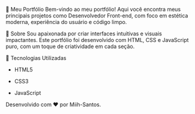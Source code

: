 🎨 Meu Portfólio 
Bem-vindo ao meu portfólio! Aqui você encontra meus principais projetos como Desenvolvedor Front-end, com foco em estética moderna, experiência do usuário e código limpo.

🧩 Sobre
Sou apaixonada por criar interfaces intuitivas e visuais impactantes. Este portfólio foi desenvolvido com HTML, CSS e JavaScript puro, com um toque de criatividade em cada seção.

🚀 Tecnologias Utilizadas
- HTML5 

- CSS3 

- JavaScript


Desenvolvido com ❤ por Miih-Santos.
